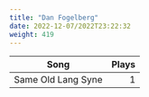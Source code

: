 ```yaml
---
title: "Dan Fogelberg"
date: 2022-12-07/2022T23:22:32
weight: 419
---
```




 Song | Plays 
----- | -----:
Same Old Lang Syne | 1
